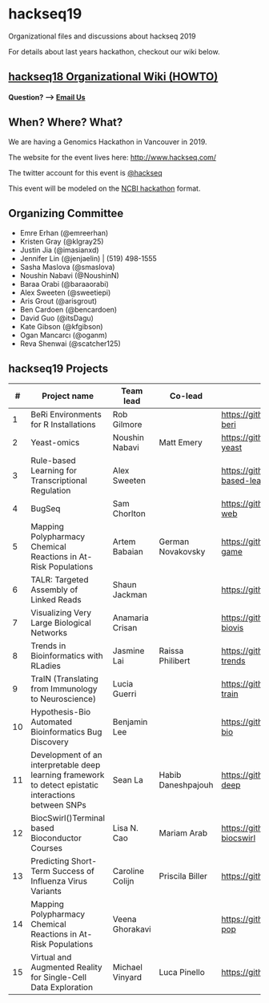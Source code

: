 # hackseq19

Organizational files and discussions about hackseq 2019

For details about last years hackathon, checkout our wiki below.

## [hackseq18 Organizational Wiki (HOWTO)](https://github.com/hackseq/hackseq18/wiki)

#### Question? --> [Email Us](mailto:hackseq@gmail.com)

## When? Where? What?  
We are having a Genomics Hackathon in Vancouver in 2019. 

The website for the event lives here: http://www.hackseq.com/

The twitter account for this event is [@hackseq](https://twitter.com/search?f=tweets&q=hackseq)

This event will be modeled on the [NCBI hackathon](https://github.com/NCBI-Hackathons) format.

## Organizing Committee

* Emre Erhan (@emreerhan)
* Kristen Gray (@klgray25)
* Justin Jia (@imasianxd)
* Jennifer Lin (@jenjaelin) | (519) 498-1555
* Sasha Maslova (@smaslova)
* Noushin Nabavi (@NoushinN)
* Baraa Orabi (@baraaorabi)
* Alex Sweeten (@sweetiepi)
* Aris Grout (@arisgrout)
* Ben Cardoen (@bencardoen)
* David Guo (@itsDagu)
* Kate Gibson (@kfgibson)
* Ogan Mancarcı (@oganm)
* Reva Shenwai (@scatcher125)

## hackseq19 Projects

| #    | Project name                                                 | Team lead       | Co-lead            | Repo                                      |
| ---- | ------------------------------------------------------------ | --------------- | ------------------ | ----------------------------------------- |
| 1    | BeRi Environments for R Installations                        | Rob Gilmore     |                    | https://github.com/hackseq/hs19-beri      |
| 2    | Yeast-omics                                                  | Noushin Nabavi  | Matt Emery         | https://github.com/hackseq/hs19-yeast     |
| 3    | Rule-based Learning for Transcriptional Regulation           | Alex Sweeten    |                    | https://github.com/SweetiePi/rule-based-learning     |
| 4    | BugSeq                                                       | Sam Chorlton    |                    | https://github.com/schorlton/bugseq-web   |
| 5    | Mapping Polypharmacy Chemical Reactions in At-Risk Populations | Artem Babaian   | German Novakovsky  | https://github.com/hackseq/hs19-game      |
| 6    | TALR: Targeted Assembly of Linked Reads                      | Shaun Jackman   |                    | https://github.com/hackseq/hs19-talr      |
| 7    | Visualizing Very Large Biological Networks                   | Anamaria Crisan |                    | https://github.com/hackseq/hs19-biovis    |
| 8    | Trends in Bioinformatics with RLadies                        | Jasmine Lai     | Raissa Philibert   | https://github.com/hackseq/hs19-trends    |
| 9    | TraIN (Translating from Immunology to Neuroscience)          | Lucia Guerri    |                    | https://github.com/hackseq/hs19-train     |
| 10   | Hypothesis-Bio Automated Bioinformatics Bug Discovery        | Benjamin Lee    |                    | https://github.com/Lab41/hypothesis-bio   |
| 11   | Development of an interpretable deep learning framework to detect epistatic interactions between SNPs | Sean La         | Habib Daneshpajouh | https://github.com/hackseq/hs19-deep      |
| 12   | BiocSwirl()Terminal based Bioconductor Courses               | Lisa N. Cao     | Mariam Arab        | https://github.com/hackseq/hs19-biocswirl |
| 13   | Predicting Short-Term Success of Influenza Virus Variants    | Caroline Colijn | Priscila Biller    | https://github.com/hackseq/hs19-flu       |
| 14   | Mapping Polypharmacy Chemical Reactions in At-Risk Populations | Veena Ghorakavi |                    | https://github.com/hackseq/hs19-pop       |
| 15   | Virtual and Augmented Reality for Single-Cell Data Exploration | Michael Vinyard | Luca Pinello       | https://github.com/hackseq/hs19-var       |
